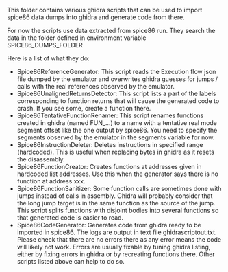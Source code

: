 This folder contains various ghidra scripts that can be used to import spice86 data dumps into ghidra and generate code from there.

For now the scripts use data extracted from spice86 run. They search the data in the folder defined in environment variable SPICE86_DUMPS_FOLDER

Here is a list of what they do:
 - Spice86ReferenceGenerator: This script reads the Execution flow json file dumped by the emulator and overwrites ghidra guesses for jumps / calls with the real references observed by the emulator.
 - Spice86UnalignedReturnsDetector: This script lists a part of the labels corresponding to function returns that will cause the generated code to crash. If you see some, create a function there. 
 - Spice86TentativeFunctionRenamer: This script renames functions created in ghidra (named FUN_...) to a name with a tentative real mode segment offset like the one output by spice86. You need to specify the segments observed by the emulator in the segments variable for now.
 - Spice86InstructionDeleter: Deletes instructions in specified range (hardcoded). This is useful when replacing bytes in ghidra as it resets the disassembly.
 - Spice86FunctionCreator: Creates functions at addresses given in hardcoded list addresses. Use this when the generator says there is no function at address xxx.
 - Spice86FunctionSanitizer: Some function calls are sometimes done with jumps instead of calls in assembly. Ghidra will probably consider that the long jump target is in the same function as the source of the jump. This script splits functions with disjoint bodies into several functions so that generated code is easier to read.
 - Spice86CodeGenerator: Generates code from ghidra ready to be imported in spice86. The logs are output in text file ghidrascriptout.txt. Please check that there are no errors there as any error means the code will likely not work. Errors are usually fixable by tuning ghidra listing, either by fixing errors in ghidra or by recreating functions there. Other scripts listed above can help to do so.
